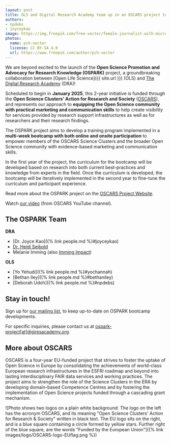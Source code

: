 ```yaml
---
layout: post
title: OLS and Digital Research Academy team up in an OSCARS project to create the OSPARK Bootcamp
authors:
- npdebs
- joyceykao
image: https://img.freepik.com/free-vector/female-journalist-with-microphone-interviewing-man_74855-7350.jpg
photos:
  name: pch-vector
  license: CC BY-SA 4.0
  url: https://www.freepik.com/author/pch-vector
---
```


We are beyond excited to the launch of the **Open Science Promotion and Advocacy for Research Knowledge (OSPARK)** project, 
a groundbreaking collaboration between [Open Life Science]({{ site.url }}) (OLS) and [The Digital Research Academy](https://digital-research.academy/) (DRA)!

Scheduled to begin in **January 2025**, this 2-year initiative is funded through the **Open Science Clusters’ Action for Research and Society** ([OSCARS](https://oscars-project.eu/)), and represents our approach to 
**equipping the Open Science community with practical marketing and communication skills** to help create visibility for services provided by research support infrastructures as well as for researchers and their research findings.

The OSPARK project aims to develop a training program implemented in a **multi-week bootcamp with both online and onsite participation** to empower members of the OSCARS Science Clusters and the broader Open Science community with evidence-based marketing and communication skills. 

In the first year of the project, the curriculum for the bootcamp will be developed based on research into both current best-practices and knowledge from experts in the field. Once the curriculum is developed, the bootcamp will be iteratively implemented in the second year to fine-tune the curriculum and participant experience. 

Read more about the OSPARK project on the [OSCARS Project Website](https://oscars-project.eu/projects/ospark-bootcamp-open-science-promotion-and-advocacy-research-knowledge-bootcamp).

Watch [our video](https://www.youtube.com/watch?v=qMN0zPF653Y) (from OSCARS YouTube channel).

## The OSPARK Team

**DRA**
- [Dr. Joyce Kao]({% link people.md %}#joyceykao)
- [Dr. Heidi Seibold](https://heidiseibold.com/)
- Melanie Imming (also [Imming Impact](https://www.immingimpact.eu/))

**OLS**
- [Yo Yehudi]({% link people.md %}#yochannah)
- [Bethan Iley]({% link people.md %}#bethaniley)
- [Deborah Udoh]({% link people.md %}#npdebs)

## Stay in touch!

Sign up for [our mailing list](https://groups.google.com/g/ospark-news), to keep up-to-date on OSPARK bootcamp developments.

For specific inquiries, please contact us at [ospark-project[at]digiresacademy.org](mailto:ospark-project@digiresacademy.org).

## More about OSCARS 
OSCARS is a four-year EU-funded project that strives to foster the uptake of Open Science in Europe by consolidating the achievements of world-class European research infrastructures in the ESFRI roadmap and beyond into lasting interdisciplinary FAIR data services and working practices. The project aims to strengthen the role of the Science Clusters in the ERA by developing domain-based Competence Centres and by fostering the implementation of Open Science projects funded through a cascading grant mechanism.

![Photo shows two logos on a plain white background. The logo on the left has the acronym OSCARS, and its meaning "Open Science Clusters' Action for Research & Society" written in black text. The EU logo sits on the right, and is a blue square containing a circle formed by yellow stars. Further right of the blue square, are the words "Funded by the European Union"]({% link images/logo/OSCARS-logo-EUflag.png %})
